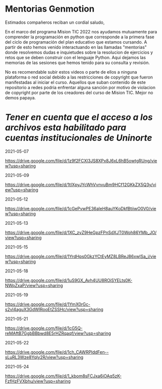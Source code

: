 # Mentorias Genmotion

Estimados compañeros reciban un cordial saludo,

En el marco del programa Mision TIC 2022 nos ayudamos mutuamente para comprender la programación en python que corresponde a la primera fase del ciclo de programación del plan educativo que estamos cursando. A partir de esto hemos venido interactuando en las llamadas "mentorias" donde resolvemos dudas e inquietudes sobre la resolucion de ejercicios y retos que se deben construir con el lenguaje Python. Aqui dejamos las memorias de las sesiones que hemos tenido para su consulta y revisión. 

No es recomendable subir estos videos o parte de ellos a ninguna plataforma o red social debido a las restricciones de copyright que fueron manifestadas al iniciar el curso. Aquellos que suban contenido de este repositorio a redes podria enfrentar alguna sanción por motivo de violacion de copyright por parte de los creadores del curso de Mision TIC. Mejor no demos papaya.

# *Tener en cuenta que el acceso a los archivos esta habilitado para cuentas institucionales de Uninorte*


2021-05-07 

https://drive.google.com/file/d/1z9f2FCXl3JS8XPx8J6xL6hB5owtgRUng/view?usp=sharing


2021-05-09

https://drive.google.com/file/d/1tIXpyJYcWhVvnvuBm9HCf12GKkZX5Q3y/view?usp=sharing


2021-05-12

https://drive.google.com/file/d/1cGePvwPE36aleH8auYKoDkfBtiiwO0V0/view?usp=sharing


2021-05-13

https://drive.google.com/file/d/1XC_zvZ9HeGpzFPnSdXJT0Woh86YMb_JO/view?usp=sharing


2021-05-15

https://drive.google.com/file/d/1YrdHps0GkzYCtEyMZ8LBReJ86xwlSa_i/view?usp=sharing


2021-05-18

https://drive.google.com/file/d/1uS9GX_Avh4UU8ROiSYELts0K-NWpZxaP/view?usp=sharing


2021-05-19

https://drive.google.com/file/d/1YmX0rGc-s2vI4aguX3GdWlRooEtZSSHc/view?usp=sharing


2021-05-21

https://drive.google.com/file/d/1cG5Q-reMAftB7GgbBBbwd8E5rHZRqaqf/view?usp=sharing


2021-05-22

https://drive.google.com/file/d/1ch_CAWRPlddFen--sLuRL3Wze8Yqly2R/view?usp=sharing


2021-05-24

https://drive.google.com/file/d/1_kbom8sFCJxa6iOAq5zK-FzfHzFVXbhu/view?usp=sharing
